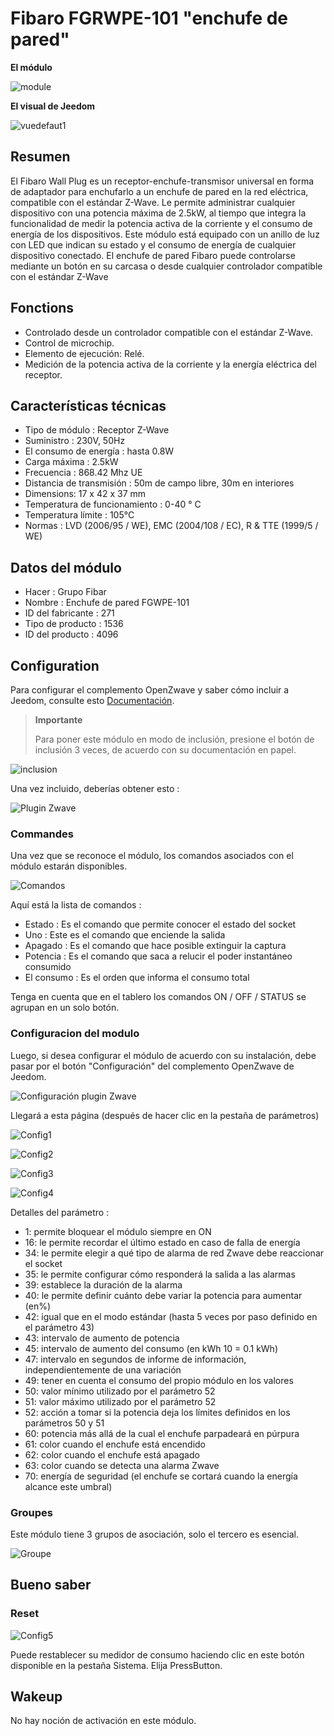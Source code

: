 # Fibaro FGRWPE-101 "enchufe de pared"

**El módulo**

![module](images/fibaro.fgwpe101/module.jpg)

**El visual de Jeedom**

![vuedefaut1](images/fibaro.fgwpe101/vuedefaut1.jpg)

## Resumen

El Fibaro Wall Plug es un receptor-enchufe-transmisor universal en forma de adaptador para enchufarlo a un enchufe de pared en la red eléctrica, compatible con el estándar Z-Wave. Le permite administrar cualquier dispositivo con una potencia máxima de 2.5kW, al tiempo que integra la funcionalidad de medir la potencia activa de la corriente y el consumo de energía de los dispositivos. Este módulo está equipado con un anillo de luz con LED que indican su estado y el consumo de energía de cualquier dispositivo conectado. El enchufe de pared Fibaro puede controlarse mediante un botón en su carcasa o desde cualquier controlador compatible con el estándar Z-Wave

## Fonctions

-   Controlado desde un controlador compatible con el estándar Z-Wave.
-   Control de microchip.
-   Elemento de ejecución: Relé.
-   Medición de la potencia activa de la corriente y la energía eléctrica del receptor.

## Características técnicas

-   Tipo de módulo : Receptor Z-Wave
-   Suministro : 230V, 50Hz
-   El consumo de energía : hasta 0.8W
-   Carga máxima : 2.5kW
-   Frecuencia : 868.42 Mhz UE
-   Distancia de transmisión : 50m de campo libre, 30m en interiores
-   Dimensions: 17 x 42 x 37 mm
-   Temperatura de funcionamiento : 0-40 ° C
-   Temperatura límite : 105°C
-   Normas : LVD (2006/95 / WE), EMC (2004/108 / EC), R & TTE (1999/5 / WE)

## Datos del módulo

-   Hacer : Grupo Fibar
-   Nombre : Enchufe de pared FGWPE-101
-   ID del fabricante : 271
-   Tipo de producto : 1536
-   ID del producto : 4096

## Configuration

Para configurar el complemento OpenZwave y saber cómo incluir a Jeedom, consulte esto [Documentación](https://doc.jeedom.com/es_ES/plugins/automation%20protocol/openzwave/).

> **Importante**
>
> Para poner este módulo en modo de inclusión, presione el botón de inclusión 3 veces, de acuerdo con su documentación en papel.

![inclusion](images/fibaro.fgwpe101/inclusion.jpg)

Una vez incluido, deberías obtener esto :

![Plugin Zwave](images/fibaro.fgwpe101/information.jpg)

### Commandes

Una vez que se reconoce el módulo, los comandos asociados con el módulo estarán disponibles.

![Comandos](images/fibaro.fgwpe101/commandes.jpg)

Aquí está la lista de comandos :

-   Estado : Es el comando que permite conocer el estado del socket
-   Uno : Este es el comando que enciende la salida
-   Apagado : Es el comando que hace posible extinguir la captura
-   Potencia : Es el comando que saca a relucir el poder instantáneo consumido
-   El consumo : Es el orden que informa el consumo total

Tenga en cuenta que en el tablero los comandos ON / OFF / STATUS se agrupan en un solo botón.

### Configuracion del modulo

Luego, si desea configurar el módulo de acuerdo con su instalación, debe pasar por el botón "Configuración" del complemento OpenZwave de Jeedom.

![Configuración plugin Zwave](images/plugin/bouton_configuration.jpg)

Llegará a esta página (después de hacer clic en la pestaña de parámetros)

![Config1](images/fibaro.fgwpe101/config1.jpg)

![Config2](images/fibaro.fgwpe101/config2.jpg)

![Config3](images/fibaro.fgwpe101/config3.jpg)

![Config4](images/fibaro.fgwpe101/config4.jpg)

Detalles del parámetro :

-   1: permite bloquear el módulo siempre en ON
-   16: le permite recordar el último estado en caso de falla de energía
-   34: le permite elegir a qué tipo de alarma de red Zwave debe reaccionar el socket
-   35: le permite configurar cómo responderá la salida a las alarmas
-   39: establece la duración de la alarma
-   40: le permite definir cuánto debe variar la potencia para aumentar (en%)
-   42: igual que en el modo estándar (hasta 5 veces por paso definido en el parámetro 43)
-   43: intervalo de aumento de potencia
-   45: intervalo de aumento del consumo (en kWh 10 = 0.1 kWh)
-   47: intervalo en segundos de informe de información, independientemente de una variación
-   49: tener en cuenta el consumo del propio módulo en los valores
-   50: valor mínimo utilizado por el parámetro 52
-   51: valor máximo utilizado por el parámetro 52
-   52: acción a tomar si la potencia deja los límites definidos en los parámetros 50 y 51
-   60: potencia más allá de la cual el enchufe parpadeará en púrpura
-   61: color cuando el enchufe está encendido
-   62: color cuando el enchufe está apagado
-   63: color cuando se detecta una alarma Zwave
-   70: energía de seguridad (el enchufe se cortará cuando la energía alcance este umbral)

### Groupes

Este módulo tiene 3 grupos de asociación, solo el tercero es esencial.

![Groupe](images/fibaro.fgwpe101/groupe.jpg)

## Bueno saber

### Reset

![Config5](images/fibaro.fgwpe101/config5.jpg)

Puede restablecer su medidor de consumo haciendo clic en este botón disponible en la pestaña Sistema. Elija PressButton.

## Wakeup

No hay noción de activación en este módulo.
